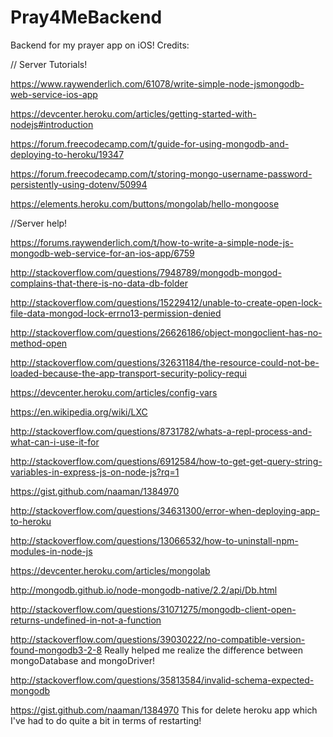 # Pray4MeBackend
Backend for my prayer app on iOS!
Credits:

// Server Tutorials!

https://www.raywenderlich.com/61078/write-simple-node-jsmongodb-web-service-ios-app

https://devcenter.heroku.com/articles/getting-started-with-nodejs#introduction

https://forum.freecodecamp.com/t/guide-for-using-mongodb-and-deploying-to-heroku/19347

https://forum.freecodecamp.com/t/storing-mongo-username-password-persistently-using-dotenv/50994

https://elements.heroku.com/buttons/mongolab/hello-mongoose


//Server help!

https://forums.raywenderlich.com/t/how-to-write-a-simple-node-js-mongodb-web-service-for-an-ios-app/6759

http://stackoverflow.com/questions/7948789/mongodb-mongod-complains-that-there-is-no-data-db-folder

http://stackoverflow.com/questions/15229412/unable-to-create-open-lock-file-data-mongod-lock-errno13-permission-denied

http://stackoverflow.com/questions/26626186/object-mongoclient-has-no-method-open

http://stackoverflow.com/questions/32631184/the-resource-could-not-be-loaded-because-the-app-transport-security-policy-requi

https://devcenter.heroku.com/articles/config-vars

https://en.wikipedia.org/wiki/LXC

http://stackoverflow.com/questions/8731782/whats-a-repl-process-and-what-can-i-use-it-for

http://stackoverflow.com/questions/6912584/how-to-get-get-query-string-variables-in-express-js-on-node-js?rq=1

https://gist.github.com/naaman/1384970

http://stackoverflow.com/questions/34631300/error-when-deploying-app-to-heroku

http://stackoverflow.com/questions/13066532/how-to-uninstall-npm-modules-in-node-js

https://devcenter.heroku.com/articles/mongolab

http://mongodb.github.io/node-mongodb-native/2.2/api/Db.html

http://stackoverflow.com/questions/31071275/mongodb-client-open-returns-undefined-in-not-a-function

http://stackoverflow.com/questions/39030222/no-compatible-version-found-mongodb3-2-8 Really helped me realize the difference between mongoDatabase and mongoDriver!

http://stackoverflow.com/questions/35813584/invalid-schema-expected-mongodb

https://gist.github.com/naaman/1384970 This for delete heroku app which I've had to do quite a bit in terms of restarting!
